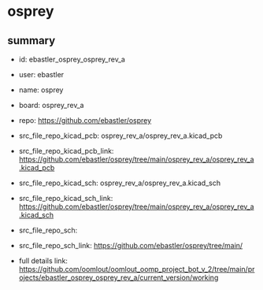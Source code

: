 # osprey
 
## summary 
* id: ebastler_osprey_osprey_rev_a
* user: ebastler
* name: osprey
* board: osprey_rev_a
* repo: https://github.com/ebastler/osprey
* src_file_repo_kicad_pcb: osprey_rev_a/osprey_rev_a.kicad_pcb
* src_file_repo_kicad_pcb_link: https://github.com/ebastler/osprey/tree/main/osprey_rev_a/osprey_rev_a.kicad_pcb
* src_file_repo_kicad_sch: osprey_rev_a/osprey_rev_a.kicad_sch
* src_file_repo_kicad_sch_link: https://github.com/ebastler/osprey/tree/main/osprey_rev_a/osprey_rev_a.kicad_sch

* src_file_repo_sch: 
* src_file_repo_sch_link: https://github.com/ebastler/osprey/tree/main/
* full details link: https://github.com/oomlout/oomlout_oomp_project_bot_v_2/tree/main/projects/ebastler_osprey_osprey_rev_a/current_version/working  







